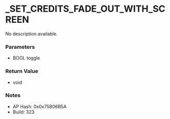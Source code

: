 # _SET_CREDITS_FADE_OUT_WITH_SCREEN

No description available.

### Parameters
* BOOL toggle

### Return Value
* void

### Notes
* AP Hash: 0x0x75B06B5A
* Build: 323

